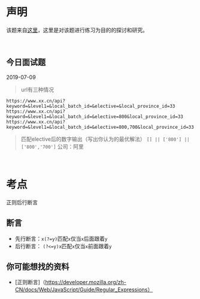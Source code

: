 # 声明
该题来自[这里](https://github.com/Advanced-Frontend/Daily-Interview-Question/issues/177)，这里是对该题进行练习为目的的探讨和研究。

<br/>




## 今日面试题

2019-07-09

> url有三种情况
```
https://www.xx.cn/api?keyword=&level1=&local_batch_id=&elective=&local_province_id=33
https://www.xx.cn/api?keyword=&level1=&local_batch_id=&elective=800&local_province_id=33
https://www.xx.cn/api?keyword=&level1=&local_batch_id=&elective=800,700&local_province_id=33
```
> 匹配elective后的数字输出（写出你认为的最优解法）
`[] || ['800'] || ['800','700']`
公司：阿里

<br/>

# 考点
正则后行断言

## 断言
- 先行断言：`x(?=y)`匹配`x`仅当`x`后面跟着`y`
- 后行断言： `(?<=y)x`匹配`x`仅当`x`前面跟着`y`

## 你可能想找的资料
- [正则断言]（https://developer.mozilla.org/zh-CN/docs/Web/JavaScript/Guide/Regular_Expressions）
